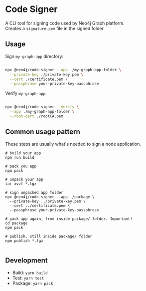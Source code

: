 # Code Signer

A CLI tool for signing code used by Neo4j Graph platform.  
Creates a `signature.pem` file in the signed folder.

## Usage

Sign `my-graph-app` directory:

```bash

npx @neo4j/code-signer --app ./my-graph-app-folder \
  --private-key ./private-key.pem \
  --cert ./certificate.pem \
  --passphrase your-private-key-passphrase

```

Verify `my-graph-app`:

```bash

npx @neo4j/code-signer --verify \
  --app ./my-graph-app-folder \
  --root-cert ./rootCA.pem
```

## Common usage pattern
These steps are usually what's needed to sign a node application.

```
# build your app
npm run build

# pack you app
npm pack

# unpack your app
tar xvzf *.tgz

# sign unpacked app folder
npx @neo4j/code-signer --app ./package \
  --private-key ../private-key.pem \
  --cert ../certificate.pem \
  --passphrase your-private-key-passphrase
  
# pack app again, from inside package/ folder. Important!
cd package
npm pack

# publish, still inside package/ folder
npm publish *.tgz


```

## Development

- Build: `yarn build`
- Test: `yarn test`
- Package: `yarn pack`
